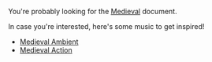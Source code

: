 You're probably looking for the [Medieval](Medieval.md) document.

In case you're interested, here's some music to get inspired!

- [Medieval Ambient](https://open.spotify.com/playlist/4iyv10Grh8s3MtZJuzjXf4)
- [Medieval Action](https://open.spotify.com/playlist/3JTNltbxL0jAbyrAMMjL7Y?si=5a60b2a5574049ba)

